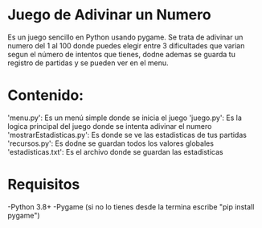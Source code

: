 
# Juego de Adivinar un Numero

  Es un juego sencillo en Python usando pygame.
  Se trata de adivinar un numero del 1 al 100 donde puedes elegir entre 3 dificultades que varian segun el número de intentos que tienes, dodne ademas se guarda tu registro de partidas y se pueden ver en el menu.


# Contenido:

  'menu.py':  Es un menú simple donde se inicia el juego
  'juego.py': Es la logica principal del juego donde se intenta adivinar el numero
  'mostrarEstadisticas.py': Es donde se ve las estadisticas de tus partidas
  'recursos.py': Es dodne se guardan todos los valores globales
  'estadisticas.txt': Es el archivo donde se guardan las estadisticas


# Requisitos

  -Python 3.8+
  -Pygame (si no lo tienes desde la termina escribe "pip install pygame")

  
  
